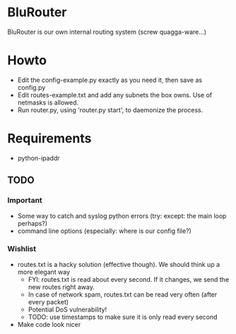 # BluRouter

BluRouter is our own internal routing system (screw quagga-ware...)

# Howto

* Edit the config-example.py exactly as you need it, then save as config.py
* Edit routes-example.txt and add any subnets the box owns. Use of netmasks is allowed.
* Run router.py, using 'router.py start', to daemonize the process.

# Requirements

* python-ipaddr

## TODO

### Important
* Some way to catch and syslog python errors (try: except: the main loop perhaps?)
* command line options (especially: where is our config file?)

### Wishlist
* routes.txt is a hacky solution (effective though). We should think up a more elegant way
  * FYI: routes.txt is read about every second. If it changes, we send the new routes right away.
  * In case of network spam, routes.txt can be read very often (after every packet)
  * Potential DoS vulnerability!
  * TODO: use timestamps to make sure it is only read every second
* Make code look nicer

